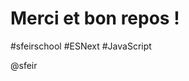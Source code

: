 <!-- .slide: class="first-slide" sfeir-level="3" sfeir-techno="Modern Javascript" -->

# Merci et bon repos !

#sfeirschool #ESNext #JavaScript

@sfeir

